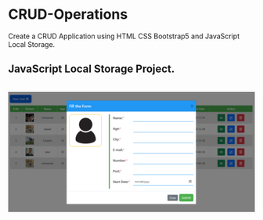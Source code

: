 # CRUD-Operations
Create a CRUD Application using HTML CSS Bootstrap5 and JavaScript Local Storage.  

## JavaScript Local Storage Project.

<br>

<img src="./image/CRUD_OPERATION (2).png">